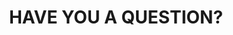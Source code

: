 ---
title : "HAVE YOU A QUESTION?"
bg_image : "images/backgrounds/need-service.jpg"
button:
  enable : true
  label : "CONTACT ME!"
  link : "#contact"


# custom style
custom_class: "" 
custom_attributes: "" 
custom_css: ""
---